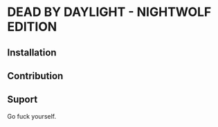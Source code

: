 # DEAD BY DAYLIGHT - NIGHTWOLF EDITION

## Installation


## Contribution


## Suport

Go fuck yourself.
